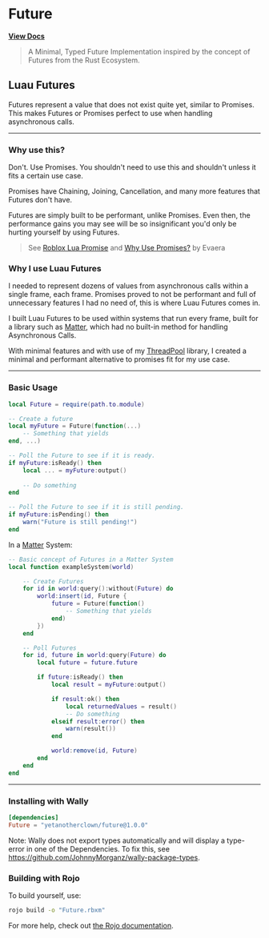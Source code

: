 # Future
**[View Docs](https://yetanotherclown.github.io/Luau-Future/)**

> A Minimal, Typed Future Implementation inspired by the concept of Futures from the Rust Ecosystem.


## Luau Futures

Futures represent a value that does not exist quite yet, similar to Promises. This makes
Futures or Promises perfect to use when handling asynchronous calls.

---

### Why use this?

Don't. Use Promises. You shouldn't need to use this and shouldn't unless it fits a certain use case.

Promises have Chaining, Joining, Cancellation, and many more features that Futures don't have.

Futures are simply
built to be performant, unlike Promises. Even then, the performance gains you may see will be so insignificant
you'd only be hurting yourself by using Futures.

> See [Roblox Lua Promise](https://eryn.io/roblox-lua-promise/)
> and [Why Use Promises?](https://eryn.io/roblox-lua-promise/docs/WhyUsePromises) by Evaera


### Why I use Luau Futures

I needed to represent dozens of values from asynchronous calls within a single frame, each frame. Promises proved to not be performant and full of unnecessary features I had no need of, this is where Luau Futures comes in.

I built Luau Futures to be used within systems that run every frame, built for a library such as [Matter](https://github.com/evaera/matter), which had no built-in method for handling Asynchronous Calls.

With minimal features and with use of my [ThreadPool](https://github.com/YetAnotherClown/ThreadPool) library, I created a minimal and performant alternative to promises fit for my use case.

---

### Basic Usage

```lua
local Future = require(path.to.module)

-- Create a future
local myFuture = Future(function(...)
    -- Something that yields
end, ...)

-- Poll the Future to see if it is ready.
if myFuture:isReady() then
    local ... = myFuture:output()
    
    -- Do something
end

-- Poll the Future to see if it is still pending.
if myFuture:isPending() then
    warn("Future is still pending!")
end
```

In a [Matter](https://github.com/evaera/matter) System:
```lua
-- Basic concept of Futures in a Matter System
local function exampleSystem(world)

    -- Create Futures
    for id in world:query():without(Future) do
        world:insert(id, Future {
            future = Future(function()
                -- Something that yields
            end)
        })
    end

    -- Poll Futures
    for id, future in world:query(Future) do
        local future = future.future

        if future:isReady() then
            local result = myFuture:output()

            if result:ok() then
                local returnedValues = result()
                -- Do something
            elseif result:error() then
                warn(result())
            end

            world:remove(id, Future)
        end
    end
end
```

---

### Installing with Wally

```toml
[dependencies]
Future = "yetanotherclown/future@1.0.0"
```

Note: Wally does not export types automatically and will display a type-error in one of the Dependencies.
To fix this, see https://github.com/JohnnyMorganz/wally-package-types.

### Building with Rojo

To build yourself, use: 
```bash
rojo build -o "Future.rbxm"
```

For more help, check out [the Rojo documentation](https://rojo.space/docs).